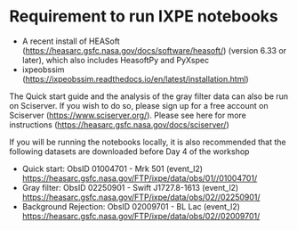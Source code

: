 # Requirement to run IXPE notebooks

- A recent install of HEASoft (https://heasarc.gsfc.nasa.gov/docs/software/heasoft/) (version 6.33 or later), which also includes HeasoftPy and PyXspec
- ixpeobssim (https://ixpeobssim.readthedocs.io/en/latest/installation.html)

The Quick start guide and the analysis of the gray filter data can also be run on Sciserver. If you wish to do so, please sign up for a free account on Sciserver (https://www.sciserver.org/). Please see here for more instructions (https://heasarc.gsfc.nasa.gov/docs/sciserver/)

If you will be running the notebooks locally, it is also recommended that the following datasets are downloaded before Day 4 of the workshop

- Quick start: ObsID 01004701 - Mrk 501 (event_l2) https://heasarc.gsfc.nasa.gov/FTP/ixpe/data/obs/01//01004701/
- Gray filter: ObsID 02250901 - Swift J1727.8-1613 (event_l2) https://heasarc.gsfc.nasa.gov/FTP/ixpe/data/obs/02//02250901/
- Background Rejection: ObsID 02009701 - BL Lac (event_l2) https://heasarc.gsfc.nasa.gov/FTP/ixpe/data/obs/02//02009701/